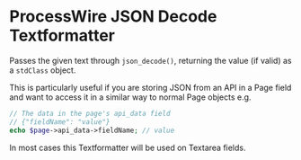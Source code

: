 # ProcessWire JSON Decode Textformatter

Passes the given text through `json_decode()`, returning the value (if valid) as a `stdClass` object.

This is particularly useful if you are storing JSON from an API in a Page field and want to access it in a similar way to normal Page objects e.g.

```php
// The data in the page's api_data field
// {"fieldName": "value"}
echo $page->api_data->fieldName; // value
```

In most cases this Textformatter will be used on Textarea fields.
